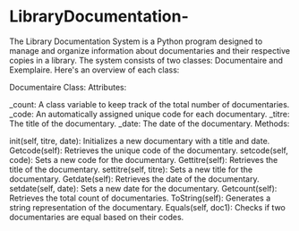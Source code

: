 # LibraryDocumentation-
The Library Documentation System is a Python program designed to manage and organize information about documentaries and their respective copies in a library. The system consists of two classes: Documentaire and Exemplaire. Here's an overview of each class:

Documentaire Class:
Attributes:

_count: A class variable to keep track of the total number of documentaries. _code: An automatically assigned unique code for each documentary. _titre: The title of the documentary. _date: The date of the documentary. Methods:

init(self, titre, date): Initializes a new documentary with a title and date. Getcode(self): Retrieves the unique code of the documentary. setcode(self, code): Sets a new code for the documentary. Gettitre(self): Retrieves the title of the documentary. settitre(self, titre): Sets a new title for the documentary. Getdate(self): Retrieves the date of the documentary. setdate(self, date): Sets a new date for the documentary. Getcount(self): Retrieves the total count of documentaries. ToString(self): Generates a string representation of the documentary. Equals(self, doc1): Checks if two documentaries are equal based on their codes.
